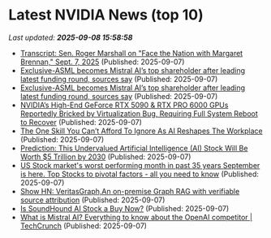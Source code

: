 # Latest NVIDIA News (top 10)
_Last updated: **2025-09-08 15:58:58**_

- [Transcript: Sen. Roger Marshall on "Face the Nation with Margaret Brennan," Sept. 7, 2025](https://www.cbsnews.com/news/mark-warner-virginia-democrat-face-the-nation-transcript-09-07-2025/) (Published: 2025-09-07)
- [Exclusive-ASML becomes Mistral AI’s top shareholder after leading latest funding round, sources say](https://www.channelnewsasia.com/business/exclusive-asml-becomes-mistral-ais-top-shareholder-after-leading-latest-funding-round-sources-say-5336926) (Published: 2025-09-07)
- [Exclusive-ASML becomes Mistral AI’s top shareholder after leading latest funding round, sources say](https://finance.yahoo.com/news/exclusive-asml-becomes-mistral-ai-155415701.html) (Published: 2025-09-07)
- [NVIDIA’s High-End GeForce RTX 5090 & RTX PRO 6000 GPUs Reportedly Bricked by Virtualization Bug, Requiring Full System Reboot to Recover](https://wccftech.com/nvidia-high-end-geforce-rtx-5090-rtx-pro-6000-gpus-getting-bricked-by-virtualization-bug/) (Published: 2025-09-07)
- [The One Skill You Can’t Afford To Ignore As AI Reshapes The Workplace](https://www.forbes.com/sites/carminegallo/2025/09/07/the-one-skill-you-cant-afford-to-ignore-as-ai-reshapes-the-workplace/) (Published: 2025-09-07)
- [Prediction: This Undervalued Artificial Intelligence (AI) Stock Will Be Worth $5 Trillion by 2030](https://biztoc.com/x/095192b4d47a202a) (Published: 2025-09-07)
- [US Stock market's worst performing month in past 35 years September is here. Top Stocks to pivotal factors - all you need to know](https://economictimes.indiatimes.com/news/international/us/us-stock-markets-worst-performing-month-in-past-35-years-september-is-here-top-stocks-to-pivotal-factors-all-you-need-to-know/articleshow/123748966.cms) (Published: 2025-09-07)
- [Show HN: VeritasGraph,An on-premise Graph RAG with verifiable source attribution](https://github.com/bibinprathap/VeritasGraph) (Published: 2025-09-07)
- [Is SoundHound AI Stock a Buy Now?](https://biztoc.com/x/f47ecc2e6f2a78f4) (Published: 2025-09-07)
- [What is Mistral AI? Everything to know about the OpenAI competitor | TechCrunch](https://techcrunch.com/2025/09/07/what-is-mistral-ai-everything-to-know-about-the-openai-competitor/) (Published: 2025-09-07)
